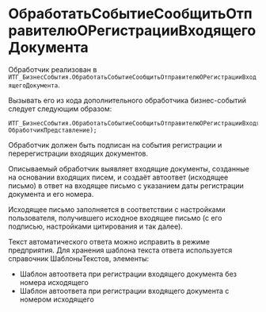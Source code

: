 # ОбработатьСобытиеСообщитьОтправителюОРегистрацииВходящегоДокумента

Обработчик реализован в `ИТГ_БизнесСобытия.ОбработатьСобытиеСообщитьОтправителюОРегистрацииВходящегоДокумента`.

Вызывать его из кода дополнительного обработчика бизнес-событий следует
следующим образом:

```bsl
ИТГ_БизнесСобытия.ОбработатьСобытиеСообщитьОтправителюОРегистрацииВходящегоДокумента(Событие, ОбработчикПредставление);
```

Обработчик должен быть подписан на события регистрации и перерегистрации
входящих документов.

Описываемый обработчик выявляет входящие документы, созданные на основании
входящих писем, и создаёт автоответ (исходящее письмо) в ответ на входящее
письмо с указанием даты регистрации документа и его номера.

Исходящее письмо заполняется в соответствии с настройками пользователя,
получившего исходное входящее письмо (с его подписью, настройками
цитирования и так далее).

Текст автоматического ответа можно исправить в режиме предприятия.
Для хранения шаблона текста ответа используется справочник
ШаблоныТекстов, элементы:

- Шаблон автоответа при регистрации входящего документа без номера исходящего
- Шаблон автоответа при регистрации входящего документа с номером исходящего
